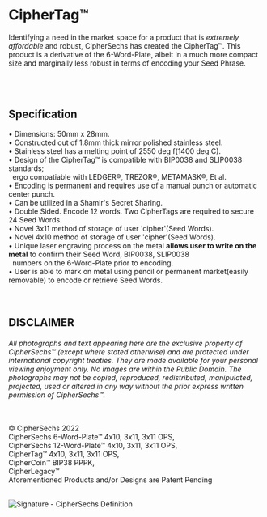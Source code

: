 # CipherTag™
Identifying a need in the market space for a product that is _extremely affordable_ and robust, CipherSechs has created the CipherTag™.
This product is a derivative of the 6-Word-Plate, albeit in a much more compact size and marginally less robust in terms of encoding your Seed Phrase.<br/>
<br/>
<br/>
<br/>
## Specification  
• Dimensions: 50mm x 28mm.<br/>
• Constructed out of 1.8mm thick mirror polished stainless steel.<br/>
• Stainless steel has a melting point of 2550 deg f(1400 deg C).<br/>
• Design of the CipherTag™ is compatible with BIP0038 and SLIP0038 standards;<br/>
&nbsp;&nbsp;ergo compatiable with LEDGER®, TREZOR®, METAMASK®, Et al.<br/>
• Encoding is permanent and requires use of a manual punch or automatic center punch.<br/>
• Can be utilized in a Shamir's Secret Sharing.<br/>
• Double Sided. Encode 12 words. Two CipherTags are required to secure 24 Seed Words.<br/>
• Novel 3x11 method of storage of user 'cipher'(Seed Words).<br/>
• Novel 4x10 method of storage of user 'cipher'(Seed Words).<br/>
• Unique laser engraving process on the metal **allows user to write on the metal** to confirm their Seed Word, BIP0038, SLIP0038<br/>
&nbsp;&nbsp;numbers on the 6-Word-Plate prior to encoding.<br/>
• User is able to mark on metal using pencil or permanent market(easily removable) to encode or retrieve Seed Words.
<br/>
<br/>
<br/>
## DISCLAIMER
###### All photographs and text appearing here are the exclusive property of CipherSechs™ (except where stated otherwise) and are protected under international copyright treaties. They are made available for your personal viewing enjoyment only. No images are within the Public Domain. The photographs may not be copied, reproduced, redistributed, manipulated, projected, used or altered in any way without the prior express written permission of CipherSechs™.
<br/>
© CipherSechs 2022<br/>
CipherSechs 6-Word-Plate™ 4x10, 3x11, 3x11 OPS,<br/>
CipherSechs 12-Word-Plate™ 4x10, 3x11, 3x11 OPS,<br/>
CipherTag™ 4x10, 3x11, 3x11 OPS,<br/> 
CipherCoin™ BIP38 PPPK,<br/>
CipherLegacy™<br/>
Aforementioned Products and/or Designs are Patent Pending<br/>
<br/>

![Signature - CipherSechs Definition](https://user-images.githubusercontent.com/97874862/150514959-49d230cf-449b-4a74-8c8f-c565b54d02b2.png)
